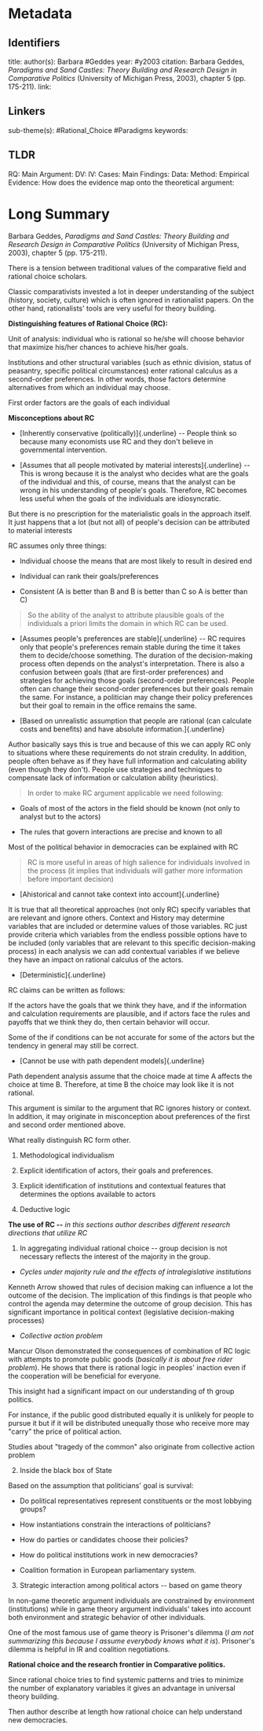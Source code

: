 
# Metadata
## Identifiers
title: 
author(s): Barbara #Geddes
year: #y2003
citation: Barbara Geddes, *Paradigms and Sand Castles: Theory Building and
Research Design in Comparative Politics* (University of Michigan Press,
2003), chapter 5 (pp. 175-211).
link:

## Linkers

sub-theme(s): #Rational_Choice #Paradigms 
keywords:

## TLDR

RQ:
Main Argument:
DV:
IV:
Cases:
Main Findings:
Data:
Method:
Empirical Evidence: 
How does the evidence map onto the theoretical argument: 

# Long Summary


Barbara Geddes, *Paradigms and Sand Castles: Theory Building and
Research Design in Comparative Politics* (University of Michigan Press,
2003), chapter 5 (pp. 175-211).

There is a tension between traditional values of the comparative field
and rational choice scholars.

Classic comparativists invested a lot in deeper understanding of the
subject (history, society, culture) which is often ignored in
rationalist papers. On the other hand, rationalists' tools are very
useful for theory building.

**Distinguishing features of Rational Choice (RC):**

Unit of analysis: individual who is rational so he/she will choose
behavior that maximize his/her chances to achieve his/her goals.

Institutions and other structural variables (such as ethnic division,
status of peasantry, specific political circumstances) enter rational
calculus as a second-order preferences. In other words, those factors
determine alternatives from which an individual may choose.

First order factors are the goals of each individual

**Misconceptions about RC**

-   [Inherently conservative (politically)]{.underline} -- People think
    so because many economists use RC and they don't believe in
    governmental intervention.

-   [Assumes that all people motivated by material
    interests]{.underline} -- This is wrong because it is the analyst
    who decides what are the goals of the individual and this, of
    course, means that the analyst can be wrong in his understanding of
    people's goals. Therefore, RC becomes less useful when the goals of
    the individuals are idiosyncratic.

But there is no prescription for the materialistic goals in the approach
itself. It just happens that a lot (but not all) of people's decision
can be attributed to material interests

RC assumes only three things:

-   Individual choose the means that are most likely to result in
    desired end

-   Individual can rank their goals/preferences

-   Consistent (A is better than B and B is better than C so A is better
    than C)

> So the ability of the analyst to attribute plausible goals of the
> individuals a priori limits the domain in which RC can be used.

-   [Assumes people's preferences are stable]{.underline} -- RC requires
    only that people's preferences remain stable during the time it
    takes them to decide/choose something. The duration of the
    decision-making process often depends on the analyst's
    interpretation. There is also a confusion between goals (that are
    first-order preferences) and strategies for achieving those goals
    (second-order preferences). People often can change their
    second-order preferences but their goals remain the same. For
    instance, a politician may change their policy preferences but their
    goal to remain in the office remains the same.

-   [Based on unrealistic assumption that people are rational (can
    calculate costs and benefits) and have absolute
    information.]{.underline}

Author basically says this is true and because of this we can apply RC
only to situations where these requirements do not strain credulity. In
addition, people often behave as if they have full information and
calculating ability (even though they don't). People use strategies and
techniques to compensate lack of information or calculation ability
(heuristics).

> In order to make RC argument applicable we need following:

-   Goals of most of the actors in the field should be known (not only
    to analyst but to the actors)

-   The rules that govern interactions are precise and known to all

Most of the political behavior in democracies can be explained with RC

> RC is more useful in areas of high salience for individuals involved
> in the process (it implies that individuals will gather more
> information before important decision)

-   [Ahistorical and cannot take context into account]{.underline}

It is true that all theoretical approaches (not only RC) specify
variables that are relevant and ignore others. Context and History may
determine variables that are included or determine values of those
variables. RC just provide criteria which variables from the endless
possible options have to be included (only variables that are relevant
to this specific decision-making process) in each analysis we can add
contextual variables if we believe they have an impact on rational
calculus of the actors.

-   [Deterministic]{.underline}

RC claims can be written as follows:

If the actors have the goals that we think they have, and if the
information and calculation requirements are plausible, and if actors
face the rules and payoffs that we think they do, then certain behavior
will occur.

Some of the if conditions can be not accurate for some of the actors but
the tendency in general may still be correct.

-   [Cannot be use with path dependent models]{.underline}

Path dependent analysis assume that the choice made at time A affects
the choice at time B. Therefore, at time B the choice may look like it
is not rational.

This argument is similar to the argument that RC ignores history or
context. In addition, it may originate in misconception about
preferences of the first and second order mentioned above.

What really distinguish RC form other.

1.  Methodological individualism

2.  Explicit identification of actors, their goals and preferences.

3.  Explicit identification of institutions and contextual features that
    determines the options available to actors

4.  Deductive logic

**The use of RC --** *in this sections author describes different
research directions that utilize RC*

1.  In aggregating individual rational choice -- group decision is not
    necessary reflects the interest of the majority in the group.

-   *Cycles under majority rule and the effects of intralegislative
    institutions*

Kenneth Arrow showed that rules of decision making can influence a lot
the outcome of the decision. The implication of this findings is that
people who control the agenda may determine the outcome of group
decision. This has significant importance in political context
(legislative decision-making processes)

-   *Collective action problem*

Mancur Olson demonstrated the consequences of combination of RC logic
with attempts to promote public goods (*basically it is about free rider
problem*). He shows that there is rational logic in peoples' inaction
even if the cooperation will be beneficial for everyone.

This insight had a significant impact on our understanding of th group
politics.

For instance, if the public good distributed equally it is unlikely for
people to pursue it but if it will be distributed unequally those who
receive more may "carry" the price of political action.

Studies about "tragedy of the common" also originate from collective
action problem

2.  Inside the black box of State

Based on the assumption that politicians' goal is survival:

-   Do political representatives represent constituents or the most
    lobbying groups?

-   How instantiations constrain the interactions of politicians?

-   How do parties or candidates choose their policies?

-   How do political institutions work in new democracies?

-   Coalition formation in European parliamentary system.

3.  Strategic interaction among political actors -- based on game theory

In non-game theoretic argument individuals are constrained by
environment (institutions) while in game theory argument individuals'
takes into account both environment and strategic behavior of other
individuals.

One of the most famous use of game theory is Prisoner's dilemma (*I am
not summarizing this because I assume everybody knows what it is*).
Prisoner's dilemma is helpful in IR and coalition negotiations.

**Rational choice and the research frontier in Comparative politics.**

Since rational choice tries to find systemic patterns and tries to
minimize the number of explanatory variables it gives an advantage in
universal theory building.

Then author describe at length how rational choice can help understand
new democracies.
